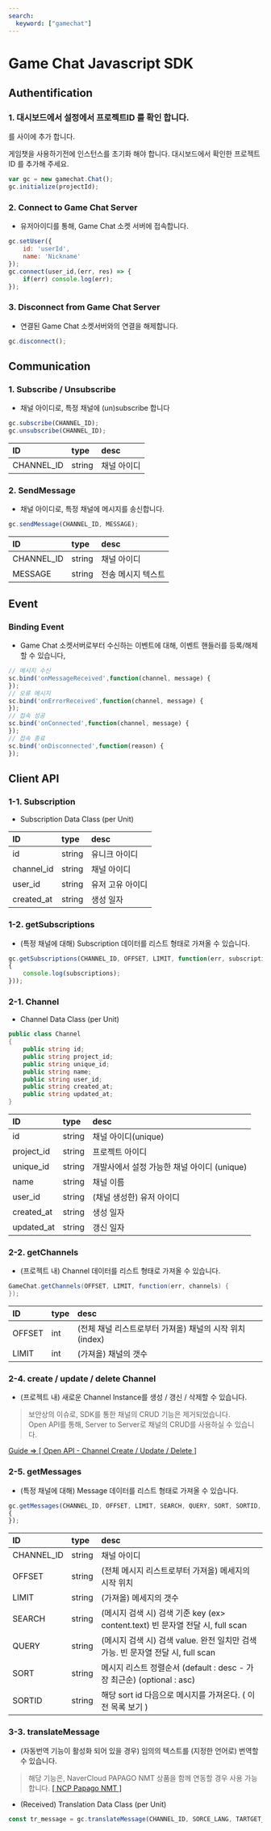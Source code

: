 ```yaml
---
search:
  keyword: ["gamechat"]
---
```


# Game Chat Javascript SDK

## Authentification

### 1. 대시보드에서 설정에서 프로젝트ID 를 확인 합니다. 

<script src="GameChat.min.js"></script>

를 <head> </head> 사이에 추가 합니다.

게임챗을 사용하기전에 인스턴스를 초기화 해야 합니다. 대시보드에서 확인한 프로젝트ID 를 추가해 주세요.

```javascript
var gc = new gamechat.Chat();
gc.initialize(projectId);
```

### 2. Connect to Game Chat Server

- 유저아이디를 통해, Game Chat 소켓 서버에 접속합니다.

```javascript
gc.setUser({
    id: 'userId',
    name: 'Nickname'
});
gc.connect(user_id,(err, res) => {
    if(err) console.log(err);
});
```

### 3. Disconnect from Game Chat Server

 - 연결된 Game Chat 소켓서버와의 연결을 해제합니다.

```javascript
gc.disconnect();
```

## Communication

### 1. Subscribe / Unsubscribe

- 채널 아이디로, 특정 채널에 (un)subscribe 합니다

```javascript
gc.subscribe(CHANNEL_ID);
gc.unsubscribe(CHANNEL_ID);
```

| ID         | type   | desc        |
| :--------- | :----- | :---------- |
| CHANNEL_ID | string | 채널 아이디 |


### 2. SendMessage

- 채널 아이디로, 특정 채널에 메시지를 송신합니다.

```javascript
gc.sendMessage(CHANNEL_ID, MESSAGE);
```

| ID         | type   | desc               |
| :--------- | :----- | :----------------- |
| CHANNEL_ID | string | 채널 아이디        |
| MESSAGE    | string | 전송 메시지 텍스트 |


## Event

### Binding Event

- Game Chat 소켓서버로부터 수신하는 이벤트에 대해, 이벤트 핸들러를 등록/해제 할 수 있습니다,


```javascript
// 메시지 수신
sc.bind('onMessageReceived',function(channel, message) {        
});
// 오류 메시지
sc.bind('onErrorReceived',function(channel, message) {
});
// 접속 성공
sc.bind('onConnected',function(channel, message) {
});
// 접속 종료
sc.bind('onDisconnected',function(reason) { 
});
```

## Client API

### 1-1. Subscription

 - Subscription Data Class (per Unit)

| ID         | type   | desc          |
| :--------- | :----- | :------------ |
| id         | string | 유니크 아이디 |
| channel_id | string | 채널 아이디   |
| user_id    | string | 유저 고유 아이디   |
| created_at | string | 생성 일자     |

### 1-2. getSubscriptions

 - (특정 채널에 대해) Subscription 데이터를 리스트 형태로 가져올 수 있습니다.

```javascript
gc.getSubscriptions(CHANNEL_ID, OFFSET, LIMIT, function(err, subscriptions)
{
    console.log(subscriptions);
}));
```

### 2-1. Channel

 - Channel Data Class (per Unit)

```csharp
public class Channel
{
    public string id;
    public string project_id;
    public string unique_id;
    public string name;
    public string user_id;
    public string created_at;
    public string updated_at;
}
```

| ID         | type   | desc                         |
| :--------- | :----- | :--------------------------- |
| id         | string | 채널 아이디(unique)     |
| project_id | string | 프로젝트 아이디              |
| unique_id | string |  개발사에서 설정 가능한 채널 아이디 (unique) |
| name       | string | 채널 이름                  |
| user_id     | string | (채널 생성한) 유저 아이디    |
| created_at | string | 생성 일자                    |
| updated_at | string | 갱신 일자                    |


### 2-2. getChannels

 - (프로젝트 내) Channel 데이터를 리스트 형태로 가져올 수 있습니다.

```csharp
GameChat.getChannels(OFFSET, LIMIT, function(err, channels) {
});
```

| ID         | type   | desc                         |
| :--------- | :----- | :--------------------------- |
| OFFSET     | int    | (전체 채널 리스트로부터 가져올) 채널의 시작 위치 (index)    |
| LIMIT      | int    | (가져올) 채널의 갯수           |


### 2-4. create / update / delete Channel

 - (프로젝트 내) 새로운 Channel Instance를 생성 / 갱신 / 삭제할 수 있습니다.

> 보안상의 이슈로, SDK를 통한 채널의 CRUD 기능은 제거되었습니다.  
Open API를 통해, Server to Server로  채널의 CRUD를 사용하실 수 있습니다.

[ Guide => [ Open API - Channel Create / Update / Delete ]](https://docs.gamechat.kr/undefined/gamechat_api#api)

### 2-5. getMessages

 - (특정 채널에 대해) Message 데이터를 리스트 형태로 가져올 수 있습니다.

```javascript
gc.getMessages(CHANNEL_ID, OFFSET, LIMIT, SEARCH, QUERY, SORT, SORTID, function(err, messages) 
{    
});
```

| ID         | type   | desc                        |
| :--------- | :----- | :-------------------------- |
| CHANNEL_ID | string | 채널 아이디                 |
| OFFSET     | string | (전체 메시지 리스트로부터 가져올) 메세지의 시작 위치 |
| LIMIT      | string | (가져올) 메세지의 갯수      |
| SEARCH     | string |   (메시지 검색 시) 검색 기준 key (ex> content.text) 빈 문자열 전달 시, full scan |
| QUERY      | string |  (메시지 검색 시) 검색 value. 완전 일치만 검색 가능. 빈 문자열 전달 시, full scan  |
| SORT       | string |  메시지 리스트 정렬순서 (default : desc - 가장 최근순) (optional : asc) |
| SORTID     | string | 해당 sort id 다음으로 메시지를 가져온다. ( 이전 목록 보기 )

### 3-3. translateMessage

 - (자동번역 기능이 활성화 되어 있을 경우) 임의의 텍스트를 (지정한 언어로) 번역할 수 있습니다.

> 해당 기능은, NaverCloud PAPAGO NMT 상품을 함께 연동할 경우 사용 가능합니다. [[ NCP Papago NMT ]](https://www.ncloud.com/product/aiService/papagoNmt)

 - (Received) Translation Data Class (per Unit)

```javascript
const tr_message = gc.translateMessage(CHANNEL_ID, SORCE_LANG, TARTGET_LANG, MESSAGE);